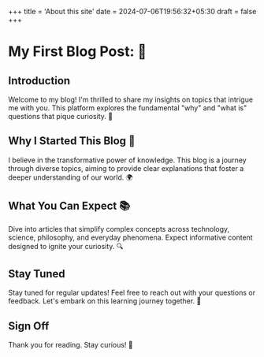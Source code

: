 +++
title = 'About this site'
date = 2024-07-06T19:56:32+05:30
draft = false
+++

# My First Blog Post: 📝

## Introduction
Welcome to my blog! I'm thrilled to share my insights on topics that intrigue me with you. This platform explores the fundamental "why" and "what is" questions that pique curiosity. 🌟

## Why I Started This Blog 🚀
I believe in the transformative power of knowledge. This blog is a journey through diverse topics, aiming to provide clear explanations that foster a deeper understanding of our world. 🌍

## What You Can Expect 📚
Dive into articles that simplify complex concepts across technology, science, philosophy, and everyday phenomena. Expect informative content designed to ignite your curiosity. 🔍

## Stay Tuned
Stay tuned for regular updates! Feel free to reach out with your questions or feedback. Let's embark on this learning journey together. 🌟

## Sign Off
Thank you for reading. Stay curious! 🌟


